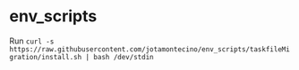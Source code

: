 # env_scripts

Run `curl -s https://raw.githubusercontent.com/jotamontecino/env_scripts/taskfileMigration/install.sh | bash /dev/stdin`